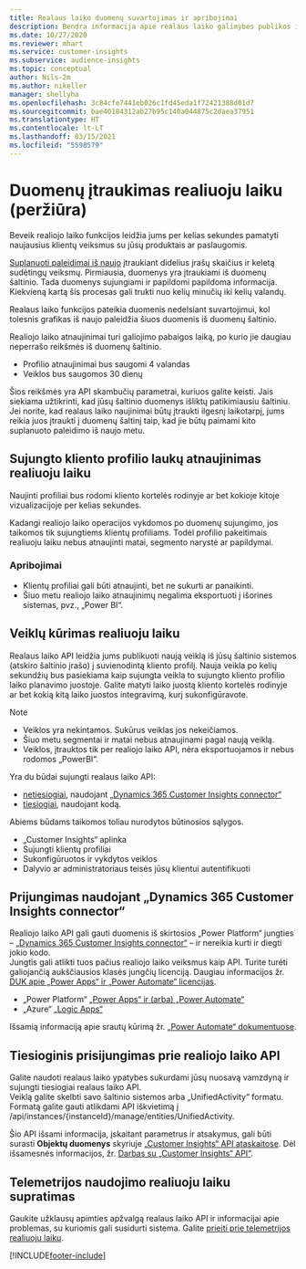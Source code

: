 ```yaml
---
title: Realaus laiko duomenų suvartojimas ir apribojimai
description: Bendra informacija apie realaus laiko galimybes publikos įžvalgose.
ms.date: 10/27/2020
ms.reviewer: mhart
ms.service: customer-insights
ms.subservice: audience-insights
ms.topic: conceptual
author: Nils-2m
ms.author: nikeller
manager: shellyha
ms.openlocfilehash: 3c84cfe7441eb026c1fd45eda1f72421388d01d7
ms.sourcegitcommit: bae40184312ab27b95c140a044875c2daea37951
ms.translationtype: HT
ms.contentlocale: lt-LT
ms.lasthandoff: 03/15/2021
ms.locfileid: "5598579"
---
```

# <a name="real-time-data-ingestion-preview"></a>Duomenų įtraukimas realiuoju laiku (peržiūra)

Beveik realiojo laiko funkcijos leidžia jums per kelias sekundes pamatyti naujausius klientų veiksmus su jūsų produktais ar paslaugomis.

[Suplanuoti paleidimai iš naujo](system.md#schedule-tab) įtraukiant didelius įrašų skaičius ir keletą sudėtingų veiksmų. Pirmiausia, duomenys yra įtraukiami iš duomenų šaltinio. Tada duomenys sujungiami ir papildomi papildoma informacija. Kiekvieną kartą šis procesas gali trukti nuo kelių minučių iki kelių valandų.

Realaus laiko funkcijos pateikia duomenis nedelsiant suvartojimui, kol tolesnis grafikas iš naujo paleidžia šiuos duomenis iš duomenų šaltinio.

Realiojo laiko atnaujinimai turi galiojimo pabaigos laiką, po kurio jie daugiau neperrašo reikšmės iš duomenų šaltinio.

- Profilio atnaujinimai bus saugomi 4 valandas
- Veiklos bus saugomos 30 dienų

Šios reikšmės yra API skambučių parametrai, kuriuos galite keisti. Jais siekiama užtikrinti, kad jūsų šaltinio duomenys išliktų patikimiausiu šaltiniu. Jei norite, kad realaus laiko naujinimai būtų įtraukti ilgesnį laikotarpį, jums reikia juos įtraukti į duomenų šaltinį taip, kad jie būtų paimami kito suplanuoto paleidimo iš naujo metu.

## <a name="real-time-update-of-the-unified-customer-profile-fields"></a>Sujungto kliento profilio laukų atnaujinimas realiuoju laiku

Naujinti profiliai bus rodomi kliento kortelės rodinyje ar bet kokioje kitoje vizualizacijoje per kelias sekundes.

Kadangi realiojo laiko operacijos vykdomos po duomenų sujungimo, jos taikomos tik sujungtiems klientų profiliams. Todėl profilio pakeitimais realiuoju laiku nebus atnaujinti matai, segmento narystė ar papildymai.

### <a name="limitations"></a>Apribojimai

- Klientų profiliai gali būti atnaujinti, bet ne sukurti ar panaikinti.
- Šiuo metu realiojo laiko atnaujinimų negalima eksportuoti į išorines sistemas, pvz., „Power BI“.

## <a name="real-time-creation-of-activities"></a>Veiklų kūrimas realiuoju laiku

Realaus laiko API leidžia jums publikuoti naują veiklą iš jūsų šaltinio sistemos (atskiro šaltinio įrašo) į suvienodintą kliento profilį. Nauja veikla po kelių sekundžių bus pasiekiama kaip sujungta veikla to sujungto kliento profilio laiko planavimo juostoje. Galite matyti laiko juostą kliento kortelės rodinyje ar bet kokią kitą laiko juostos integravimą, kurį sukonfigūravote.

> [!NOTE]
>
> - Veiklos yra nekintamos. Sukūrus veiklas jos nekeičiamos.
> - Šiuo metu segmentai ir matai nebus atnaujinami pagal naują veiklą.
> - Veiklos, įtrauktos tik per realiojo laiko API, nėra eksportuojamos ir nebus rodomos „PowerBI“.

Yra du būdai sujungti realaus laiko API:

- [netiesiogiai](#connect-via-the-dynamics-365-customer-insights-connector), naudojant [„Dynamics 365 Customer Insights connector“](/connectors/customerinsights/)
- [tiesiogiai](#connect-directly-to-the-real-time-api), naudojant kodą.

Abiems būdams taikomos toliau nurodytos būtinosios sąlygos.

- „Customer Insights“ aplinka
- Sujungti klientų profiliai
- Sukonfigūruotos ir vykdytos veiklos
- Dalyvio ar administratoriaus teisės jūsų klientui autentifikuoti

## <a name="connect-via-the-dynamics-365-customer-insights-connector"></a>Prijungimas naudojant „Dynamics 365 Customer Insights connector“

Realiojo laiko API gali gauti duomenis iš skirtosios „Power Platform“ jungties – [„Dynamics 365 Customer Insights connector“](/connectors/customerinsights/) – ir nereikia kurti ir diegti jokio kodo.    
Jungtis gali atlikti tuos pačius realiojo laiko veiksmus kaip API. Turite turėti galiojančią aukščiausios klasės jungčių licenciją. Daugiau informacijos žr. [DUK apie „Power Apps“ ir „Power Automate“ licencijas](/power-platform/admin/powerapps-flow-licensing-faq).

- „Power Platform“ [„Power Apps“ ir (arba) „Power Automate“](/connectors/)
- „Azure“ [„Logic Apps“](/azure/connectors/apis-list)

Išsamią informaciją apie srautų kūrimą žr. [„Power Automate“ dokumentuose](/power-automate/).

## <a name="connect-directly-to-the-real-time-api"></a>Tiesioginis prisijungimas prie realiojo laiko API

Galite naudoti realaus laiko ypatybes sukurdami jūsų nuosavą vamzdyną ir sujungti tiesiogiai realaus laiko API.    
Veiklą galite skelbti savo šaltinio sistemos arba „UnifiedActivity“ formatu. Formatą galite gauti atlikdami API iškvietimą į /api/instances/{instanceId}/manage/entities/UnifiedActivity.

Šio API išsami informacija, įskaitant parametrus ir atsakymus, gali būti surasti **Objektų duomenys** skyriuje [„Customer Insights“ API ataskaitose](https://developer.ci.ai.dynamics.com/api-details#api=CustomerInsights). Dėl išsamesnės informacijos, žr. [Darbas su „Customer Insights“ API“](apis.md).

## <a name="understand-your-real-time-usage-with-telemetry"></a>Telemetrijos naudojimo realiuoju laiku supratimas

Gaukite užklausų apimties apžvalgą realaus laiko API ir informacijai apie problemas, su kuriomis gali susidurti sistema. Galite [prieiti prie telemetrijos realiuoju laiku](system.md#api-usage-tab). 


[!INCLUDE[footer-include](../includes/footer-banner.md)]